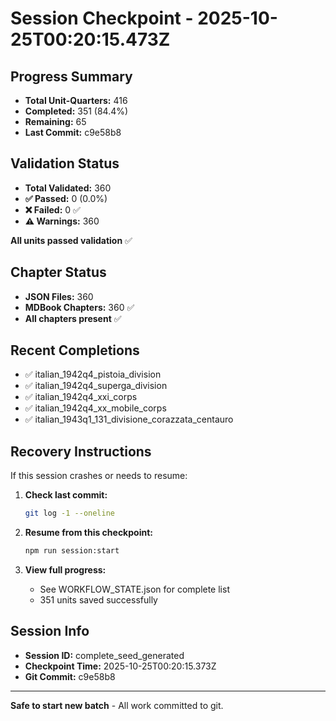 # Session Checkpoint - 2025-10-25T00:20:15.473Z

## Progress Summary

- **Total Unit-Quarters:** 416
- **Completed:** 351 (84.4%)
- **Remaining:** 65
- **Last Commit:** c9e58b8

## Validation Status

- **Total Validated:** 360
- **✅ Passed:** 0 (0.0%)
- **❌ Failed:** 0 ✅
- **⚠️ Warnings:** 360

**All units passed validation** ✅

## Chapter Status

- **JSON Files:** 360
- **MDBook Chapters:** 360 ✅
- **All chapters present** ✅

## Recent Completions

- ✅ italian_1942q4_pistoia_division
- ✅ italian_1942q4_superga_division
- ✅ italian_1942q4_xxi_corps
- ✅ italian_1942q4_xx_mobile_corps
- ✅ italian_1943q1_131_divisione_corazzata_centauro

## Recovery Instructions

If this session crashes or needs to resume:

1. **Check last commit:**
   ```bash
   git log -1 --oneline
   ```

2. **Resume from this checkpoint:**
   ```bash
   npm run session:start
   ```

3. **View full progress:**
   - See WORKFLOW_STATE.json for complete list
   - 351 units saved successfully

## Session Info

- **Session ID:** complete_seed_generated
- **Checkpoint Time:** 2025-10-25T00:20:15.373Z
- **Git Commit:** c9e58b8

---

**Safe to start new batch** - All work committed to git.
